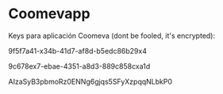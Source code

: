 # Coomevapp

Keys para aplicación Coomeva (dont be fooled, it's encrypted):

9f5f7a41-x34b-41d7-af8d-b5edc86b29x4

9c678ex7-ebae-4351-a8d3-889c858cxa1d

AIzaSyB3pbmoRz0ENNg6gjqs5SFyXzpqqNLbkP0

